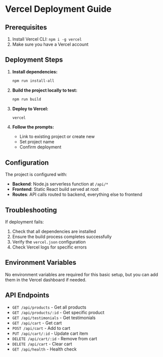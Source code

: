 # Vercel Deployment Guide

## Prerequisites
1. Install Vercel CLI: `npm i -g vercel`
2. Make sure you have a Vercel account

## Deployment Steps

1. **Install dependencies:**
   ```bash
   npm run install-all
   ```

2. **Build the project locally to test:**
   ```bash
   npm run build
   ```

3. **Deploy to Vercel:**
   ```bash
   vercel
   ```

4. **Follow the prompts:**
   - Link to existing project or create new
   - Set project name
   - Confirm deployment

## Configuration

The project is configured with:
- **Backend**: Node.js serverless function at `/api/*`
- **Frontend**: Static React build served at root
- **Routes**: API calls routed to backend, everything else to frontend

## Troubleshooting

If deployment fails:
1. Check that all dependencies are installed
2. Ensure the build process completes successfully
3. Verify the `vercel.json` configuration
4. Check Vercel logs for specific errors

## Environment Variables

No environment variables are required for this basic setup, but you can add them in the Vercel dashboard if needed.

## API Endpoints

- `GET /api/products` - Get all products
- `GET /api/products/:id` - Get specific product
- `GET /api/testimonials` - Get testimonials
- `GET /api/cart` - Get cart
- `POST /api/cart` - Add to cart
- `PUT /api/cart/:id` - Update cart item
- `DELETE /api/cart/:id` - Remove from cart
- `DELETE /api/cart` - Clear cart
- `GET /api/health` - Health check 